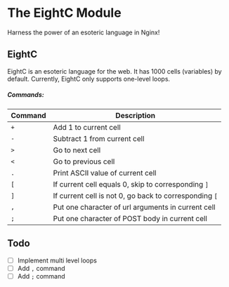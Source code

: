 # The EightC Module

Harness the power of an esoteric language in Nginx!

## EightC

EightC is an esoteric language for the web. It has 1000 cells (variables) by default.
Currently, EightC only supports one-level loops.


##### Commands:

Command|Description
-------|-----------
`+`|Add 1 to current cell
`-`|Subtract 1 from current cell
`>`|Go to next cell
`<`|Go to previous cell
`.`|Print ASCII value of current cell
`[`|If current cell equals 0, skip to corresponding `]`
`]`|If current cell is not 0, go back to corresponding `[`
`,`|Put one character of url arguments in current cell
`;`|Put one character of POST body in current cell


## Todo

- [ ] Implement multi level loops
- [ ] Add `,` command
- [ ] Add `;` command
